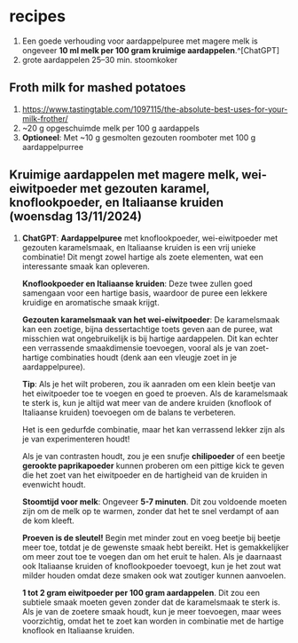 # recipes
1. Een goede verhouding voor aardappelpuree met magere melk is ongeveer **10 ml melk per 100 gram kruimige aardappelen**.^[ChatGPT]
2. grote aardappelen 25–30 min. stoomkoker

## Froth milk for mashed potatoes
1. https://www.tastingtable.com/1097115/the-absolute-best-uses-for-your-milk-frother/
2. ~20 g opgeschuimde melk per 100 g aardappels
3. **Optioneel**: Met ~10 g gesmolten gezouten roomboter met 100 g aardappelpurree

## Kruimige aardappelen met magere melk, wei-eiwitpoeder met gezouten karamel, knoflookpoeder, en Italiaanse kruiden (woensdag 13/11/2024)
1. **ChatGPT**: **Aardappelpuree** met knoflookpoeder, wei-eiwitpoeder met gezouten karamelsmaak, en Italiaanse kruiden is een vrij unieke combinatie! Dit mengt zowel hartige als zoete elementen, wat een interessante smaak kan opleveren.
	   
   **Knoflookpoeder en Italiaanse kruiden**: Deze twee zullen goed samengaan voor een hartige basis, waardoor de puree een lekkere kruidige en aromatische smaak krijgt.
	   
	**Gezouten karamelsmaak van het wei-eiwitpoeder**: De karamelsmaak kan een zoetige, bijna dessertachtige toets geven aan de puree, wat misschien wat ongebruikelijk is bij hartige aardappelen. Dit kan echter een verrassende smaakdimensie toevoegen, vooral als je van zoet-hartige combinaties houdt (denk aan een vleugje zoet in je aardappelpuree).
	   
	**Tip**: Als je het wilt proberen, zou ik aanraden om een klein beetje van het eiwitpoeder toe te voegen en goed te proeven. Als de karamelsmaak te sterk is, kun je altijd wat meer van de andere kruiden (knoflook of Italiaanse kruiden) toevoegen om de balans te verbeteren.
	   
	Het is een gedurfde combinatie, maar het kan verrassend lekker zijn als je van experimenteren houdt!
	   
	 Als je van contrasten houdt, zou je een snufje **chilipoeder** of een beetje **gerookte paprikapoeder** kunnen proberen om een pittige kick te geven die het zoet van het eiwitpoeder en de hartigheid van de kruiden in evenwicht houdt.
	   
	 **Stoomtijd voor melk**: Ongeveer **5-7 minuten**. Dit zou voldoende moeten zijn om de melk op te warmen, zonder dat het te snel verdampt of aan de kom kleeft.
	   
	  **Proeven is de sleutel!** Begin met minder zout en voeg beetje bij beetje meer toe, totdat je de gewenste smaak hebt bereikt. Het is gemakkelijker om meer zout toe te voegen dan om het eruit te halen. Als je daarnaast ook Italiaanse kruiden of knoflookpoeder toevoegt, kun je het zout wat milder houden omdat deze smaken ook wat zoutiger kunnen aanvoelen.
	   
   **1 tot 2 gram eiwitpoeder per 100 gram aardappelen**. Dit zou een subtiele smaak moeten geven zonder dat de karamelsmaak te sterk is. Als je van de zoetere smaak houdt, kun je meer toevoegen, maar wees voorzichtig, omdat het te zoet kan worden in combinatie met de hartige knoflook en Italiaanse kruiden.